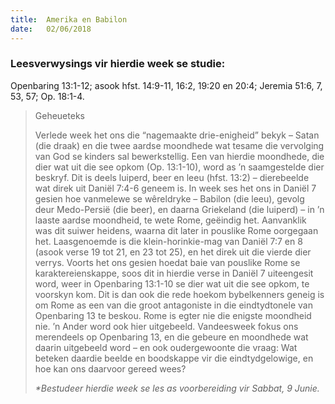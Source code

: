 ```yaml
---
title:  Amerika en Babilon
date:   02/06/2018
---
```


### Leesverwysings vir hierdie week se studie: 
Openbaring 13:1-12; asook hfst. 14:9-11, 16:2, 19:20 en 20:4; Jeremia 51:6, 7, 53, 57; Op. 18:1-4. 

> <p>Geheueteks</p< 
> “In daardie tyd sal Migael, die groot engel wat oor die lede van jou volk waghou, op die toneel verskyn. Dit sal ’n swaar tyd wees, so swaar soos dit nog nooit was vandat daar nasies is nie. In daardie tyd sal almal uit jou volk wat in die boek opgeskryf is, gered word” (Daniël 12:1, NAB).

Verlede week het ons die “nagemaakte drie-enigheid” bekyk – Satan (die draak) en die twee aardse moondhede wat tesame die vervolging van God se kinders sal bewerkstellig. Een van hierdie moondhede, die dier wat uit die see opkom (Op. 13:1-10), word as ’n saamgestelde dier beskryf. Dit is deels luiperd, beer en leeu (hfst. 13:2) – dierebeelde wat direk uit Daniël 7:4-6 geneem is. In week ses het ons in Daniël 7 gesien hoe vanmelewe se wêreldryke – Babilon (die leeu), gevolg deur Medo-Persië (die beer), en daarna Griekeland (die luiperd) – in ’n laaste aardse moondheid, te wete Rome, geëindig het. Aanvanklik was dit suiwer heidens, waarna dit later in pouslike Rome oorgegaan het. Laasgenoemde is die klein-horinkie-mag van Daniël 7:7 en 8 (asook verse 19 tot 21, en 23 tot 25), en het direk uit die vierde dier verrys. Voorts het ons gesien hoedat baie van pouslike Rome se karaktereienskappe, soos dit in hierdie verse in Daniël 7 uiteengesit word, weer in Openbaring 13:1-10 se dier wat uit die see opkom, te voorskyn kom. Dit is dan ook die rede hoekom bybelkenners geneig is om Rome as een van die groot antagoniste in die eindtydtonele van Openbaring 13 te beskou. Rome is egter nie die enigste moondheid nie. ’n Ander word ook hier uitgebeeld. Vandeesweek fokus ons merendeels op Openbaring 13, en die gebeure en moondhede wat daarin uitgebeeld word – en ook oudergewoonte die vraag: Wat beteken daardie beelde en boodskappe vir die eindtydgelowige, en hoe kan ons daarvoor gereed wees? 

_*Bestudeer hierdie week se les as voorbereiding vir Sabbat, 9 Junie._